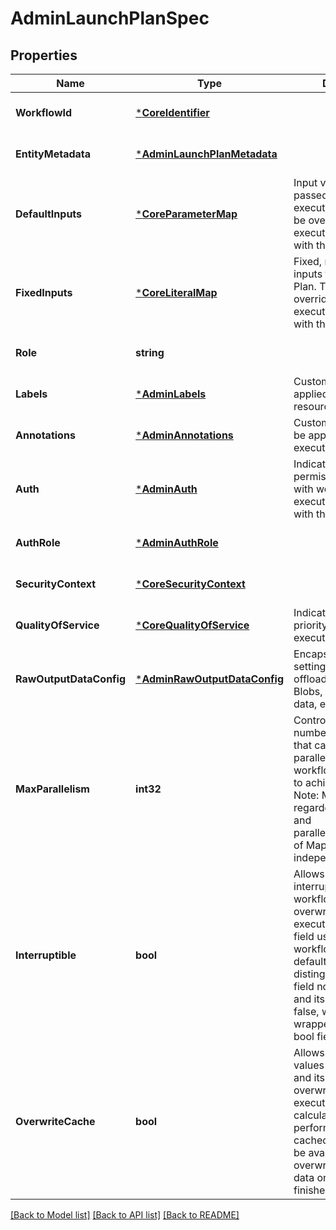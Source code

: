 # AdminLaunchPlanSpec

## Properties
Name | Type | Description | Notes
------------ | ------------- | ------------- | -------------
**WorkflowId** | [***CoreIdentifier**](coreIdentifier.md) |  | [optional] [default to null]
**EntityMetadata** | [***AdminLaunchPlanMetadata**](adminLaunchPlanMetadata.md) |  | [optional] [default to null]
**DefaultInputs** | [***CoreParameterMap**](coreParameterMap.md) | Input values to be passed for the execution. These can be overriden when an execution is created with this launch plan. | [optional] [default to null]
**FixedInputs** | [***CoreLiteralMap**](coreLiteralMap.md) | Fixed, non-overridable inputs for the Launch Plan. These can not be overriden when an execution is created with this launch plan. | [optional] [default to null]
**Role** | **string** |  | [optional] [default to null]
**Labels** | [***AdminLabels**](adminLabels.md) | Custom labels to be applied to the execution resource. | [optional] [default to null]
**Annotations** | [***AdminAnnotations**](adminAnnotations.md) | Custom annotations to be applied to the execution resource. | [optional] [default to null]
**Auth** | [***AdminAuth**](adminAuth.md) | Indicates the permission associated with workflow executions triggered with this launch plan. | [optional] [default to null]
**AuthRole** | [***AdminAuthRole**](adminAuthRole.md) |  | [optional] [default to null]
**SecurityContext** | [***CoreSecurityContext**](coreSecurityContext.md) |  | [optional] [default to null]
**QualityOfService** | [***CoreQualityOfService**](coreQualityOfService.md) | Indicates the runtime priority of the execution. | [optional] [default to null]
**RawOutputDataConfig** | [***AdminRawOutputDataConfig**](adminRawOutputDataConfig.md) | Encapsulates user settings pertaining to offloaded data (i.e. Blobs, Schema, query data, etc.). | [optional] [default to null]
**MaxParallelism** | **int32** | Controls the maximum number of tasknodes that can be run in parallel for the entire workflow. This is useful to achieve fairness. Note: MapTasks are regarded as one unit, and parallelism/concurrency of MapTasks is independent from this. | [optional] [default to null]
**Interruptible** | **bool** | Allows for the interruptible flag of a workflow to be overwritten for a single execution. Omitting this field uses the workflow&#39;s value as a default. As we need to distinguish between the field not being provided and its default value false, we have to use a wrapper around the bool field. | [optional] [default to null]
**OverwriteCache** | **bool** | Allows for all cached values of a workflow and its tasks to be overwritten for a single execution. If enabled, all calculations are performed even if cached results would be available, overwriting the stored data once execution finishes successfully. | [optional] [default to null]

[[Back to Model list]](../README.md#documentation-for-models) [[Back to API list]](../README.md#documentation-for-api-endpoints) [[Back to README]](../README.md)


